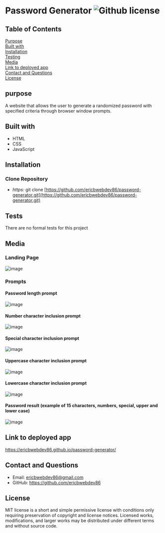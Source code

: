 # Password Generator ![Github license](https://img.shields.io/badge/license-MIT-green.svg)

## Table of Contents
[Purpose](#purpose) <br>
[Built with](#built-with) <br>
[Installation](#installation) <br>
[Testing](#tests) <br>
[Media](#media) <br>
[Link to deployed app](#Link-to-deployed-app) <br>
[Contact and Questions](#questions) <br>
[License](#License) <br>

## purpose
A website that allows the user to generate a randomized password with specified criteria through browser window prompts.

## Built with
* HTML
* CSS
* JavaScript

## Installation
### Clone Repository
* *https:* git clone [https://github.com/ericbwebdev86/password-generator.git](https://github.com/ericbwebdev86/password-generator.git)

## Tests
There are no formal tests for this project

## Media
### Landing Page
![image](https://user-images.githubusercontent.com/87142377/145694982-53fff7b9-92af-486a-a65f-6b209b93e9ec.png)

### Prompts
#### Password length prompt
![image](https://user-images.githubusercontent.com/87142377/145695142-c5a964d0-6065-4ff4-9e09-e8d6949f2d08.png)

#### Number character inclusion prompt
![image](https://user-images.githubusercontent.com/87142377/145695084-0364cac7-575f-48cf-90d3-b47d93a1957c.png)

#### Special character inclusion prompt
![image](https://user-images.githubusercontent.com/87142377/145695188-542258f7-fc85-48ed-af43-dcf04e82ad7b.png)

#### Uppercase character inclusion prompt
![image](https://user-images.githubusercontent.com/87142377/145695207-0ef90506-2ea4-4b02-992b-93e4f23559fd.png)

#### Lowercase character inclusion prompt
![image](https://user-images.githubusercontent.com/87142377/145695217-6c21cc50-ba9f-42bc-8dc4-2327153754f1.png)

#### Password result (example of 15 characters, numbers, special, upper and lower case)
![image](https://user-images.githubusercontent.com/87142377/145695249-f57ea7ee-c85f-4b08-b1b5-dcb094479d2b.png)

## Link to deployed app
https://ericbwebdev86.github.io/password-generator/

## Contact and Questions
* Email: ericbwebdev86@gmail.com   
* GitHub: https://github.com/ericbwebdev86

## License
MIT license is a short and simple permissive license with conditions only requiring preservation of copyright and license notices. Licensed works, modifications, and larger works may be distributed under different terms and without source code.
